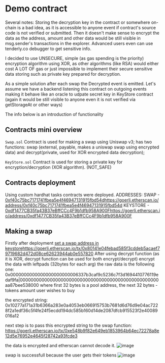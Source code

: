 # Demo contract

Several notes: 
  Storing the decryption key in the contract or somewhere on-chain is a bad idea, as it is accessible to anyone event if contract's source code 
  is not verified or submitted. Then it doesn't make sense to encrypt the data as the address, amount and other data would be still visible 
  in msg.sender's transactions in the explorer. Advanced users even can use tenderly.co debugger to get sensitive info.

  I decided to use UNSECURE, simple (as gas spending is the priority) encryption algorithm using XOR, as other algorithms (like RSA) would either 
  cost A LOT OF gas or just impossible to implement their secure sensitive data storing such as private key prepared for decryption.

  As a simple solution after each swap the Decrypted event is emitted. Let's assume we have a backend listening this contract on outgoing events
  making it behave like an oracle to udpate secret key in KeyStore contract (again it would be still visible to anyone even it is not verified via 
  getStorageAt or other ways)

The info below is an introduction of functionality

## Contracts mini overview
```Swap.sol```
Contract is used for making a swap using Uniswap v3; has two functions: swap (external, payable, makes a uniswap swap using encrypted data) and decrypt(private, used for XOR encrypted data decryption);

```KeyStore.sol```
Contract is used for storing a private key for encryption/decryption (XOR algorithm). (NOT_SAFE) 

## Contracts deployment
Using custom hardhat tasks contracts were deployed.
ADDRESSES:
SWAP - [0xf40c75bc7171741fbea5e4f46947131915fbd54d](https://goerli.etherscan.io/address/0xf40c75bc7171741fbea5e4f46947131915fbd54d)https://goerli.etherscan.io/address/0xf40c75bc7171741fbea5e4f46947131915fbd54d
KEYSTORE - [0xdf1477CB35fa43B37eBffCCc4F9b1dfb958A900F](https://goerli.etherscan.io/address/0xdf1477CB35fa43B37eBffCCc4F9b1dfb958A900F)https://goerli.etherscan.io/address/0xdf1477CB35fa43B37eBffCCc4F9b1dfb958A900F

## Making a swap

Firstly after deployment [set a swap address in keystore](https://goerli.etherscan.io/tx/0x80141e04febad585f3cddeb5acaef79719682d472d08ce62623944ab0e557820)https://goerli.etherscan.io/tx/0x80141e04febad585f3cddeb5acaef79719682d472d08ce62623944ab0e557820
After using decrypt function (as it is XOR, decrypt function can be used for both encrypt/decrypt) encrypt the data with leftpads (32bytes for each arg) 
the raw data is the following one:
0x0000000000000000000000006337b3caf9c5236c7f3d1694410776119edaf9fa|000000000000000000000000000000000000000000000000000aa87bee538000
where first 32 bytes is a pool address, the next 32 bytes - tokens amount user wishes to buy

the encrypted string:
0x10277a171a31b6366a283e0a4053eb066915753b7681d6d76d9e04ac7228f2a1edf36c5f4fe24f5ecdd194dc585b160d14de2087dfcb915523f2e40089016a12 

next step is to pass this encrypted string to the swap function:
https://goerli.etherscan.io/tx/0xe548b9f82e649eb1853964b64ec72278a8e12d5e76952e4645f28742a93fcde3

the data is encrypted and etherscan cannot decode it.
![image](https://github.com/videjkk/demo-contract/assets/86836604/be1cae66-f100-48a6-b00e-6e9124020ec5)

swap is successfull because the user gets their tokens ![image](https://github.com/videjkk/demo-contract/assets/86836604/e2335f3c-ab44-40ff-9300-a39eb881dd54)
 


